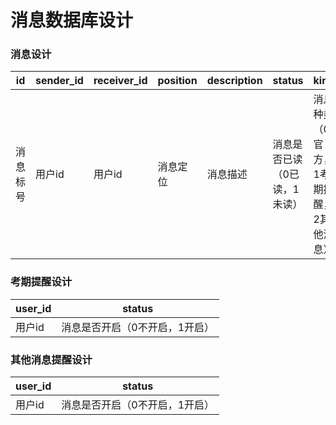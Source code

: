 # 消息数据库设计

### 消息设计

| id       | sender_id | receiver_id | position | description | status                       | kind                                    | time                     | url     |
| -------- | --------- | ----------- | -------- | ----------- | ---------------------------- | --------------------------------------- | ------------------------ | ------- |
| 消息标号 | 用户id    | 用户id      | 消息定位 | 消息描述    | 消息是否已读（0已读，1未读） | 消息种类（0官方，1考期提醒，2其他消息） | 消息生成时间（年-月-日） | 消息url |

### 考期提醒设计

| user_id | status                         |
| ------- | ------------------------------ |
| 用户id  | 消息是否开启（0不开启，1开启） |

### 其他消息提醒设计

| user_id | status                         |
| ------- | ------------------------------ |
| 用户id  | 消息是否开启（0不开启，1开启） |